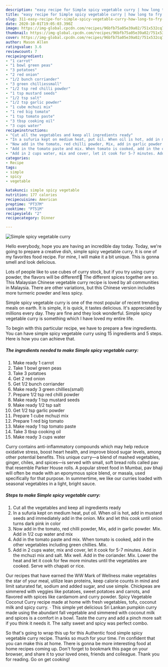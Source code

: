 ```yaml
---
description: "easy recipe for Simple spicy vegetable curry | how long to fry Simple spicy vegetable curry"
title: "easy recipe for Simple spicy vegetable curry | how long to fry Simple spicy vegetable curry"
slug: 311-easy-recipe-for-simple-spicy-vegetable-curry-how-long-to-fry-simple-spicy-vegetable-curry
date: 2020-10-01T19:05:03.390Z
image: https://img-global.cpcdn.com/recipes/96bfb75a05e39a02/751x532cq70/simple-spicy-vegetable-curry-recipe-main-photo.jpg
thumbnail: https://img-global.cpcdn.com/recipes/96bfb75a05e39a02/751x532cq70/simple-spicy-vegetable-curry-recipe-main-photo.jpg
cover: https://img-global.cpcdn.com/recipes/96bfb75a05e39a02/751x532cq70/simple-spicy-vegetable-curry-recipe-main-photo.jpg
author: Mason Allen
ratingvalue: 3.6
reviewcount: 7
recipeingredient:
- "1 carrot"
- "1 bowl green peas"
- "3 potatoes"
- "2 red onion"
- "1/2 bunch corriander"
- "3 green chilliessmall"
- "1/2 tsp red chilli powder"
- "1 tsp mustard seeds"
- "1/2 tsp salt"
- "1/2 tsp garlic powder"
- "1 cube mchuzi mix"
- "1 red big tomato"
- "1 tsp tomato paste"
- "3 tbsp cooking oil"
- "3 cups water"
recipeinstructions:
- "Cut all the vegetables and keep all ingredients ready"
- "In a sufuria kept on medium heat, put oil. When oil is hot, add in mustard seeds and immediately add in the onion. Mix and let this cook until onion turns dark pink in color"
- "Now add in the tomato, red chilli powder, Mix, add in garlic powder. Mix. Add in 1/2 cup water and mix"
- "Add in the tomato paste and mix. When tomato is cooked, add in the other vegetables including green chillies. Mix."
- "Add in 2 cups water, mix and cover, let it cook for 5-7 minutes. Add in the mchuzi mix and salt. Mix well. Add in the coriander. Mix. Lower the heat and let it cook for few more minutes until the vegetables are cooked. Serve with chapati or rice."
categories:
- Recipe
tags:
- simple
- spicy
- vegetable

katakunci: simple spicy vegetable 
nutrition: 177 calories
recipecuisine: American
preptime: "PT37M"
cooktime: "PT51M"
recipeyield: "2"
recipecategory: Dinner

---
```



![Simple spicy vegetable curry](https://img-global.cpcdn.com/recipes/96bfb75a05e39a02/751x532cq70/simple-spicy-vegetable-curry-recipe-main-photo.jpg)

Hello everybody, hope you are having an incredible day today. Today, we're going to prepare a creative dish, simple spicy vegetable curry. It is one of my favorites food recipe. For mine, I will make it a bit unique. This is gonna smell and look delicious.

Lots of people like to use cubes of curry stock, but if you try using curry powder, the flavors will be different!🤭 The different spices together are so. This Malaysian Chinese vegetable curry recipe is loved by all communities in Malaysia. There are other variations, but this Chinese version includes more turmeric powder and less spicy.

Simple spicy vegetable curry is one of the most popular of recent trending meals on earth. It is simple, it is quick, it tastes delicious. It's appreciated by millions every day. They are fine and they look wonderful. Simple spicy vegetable curry is something which I have loved my entire life.


To begin with this particular recipe, we have to prepare a few ingredients. You can have simple spicy vegetable curry using 15 ingredients and 5 steps. Here is how you can achieve that.

<!--inarticleads1-->

##### The ingredients needed to make Simple spicy vegetable curry:

1. Make ready 1 carrot
1. Take 1 bowl green peas
1. Take 3 potatoes
1. Get 2 red onion
1. Get 1/2 bunch corriander
1. Make ready 3 green chillies(small)
1. Prepare 1/2 tsp red chilli powder
1. Make ready 1 tsp mustard seeds
1. Make ready 1/2 tsp salt
1. Get 1/2 tsp garlic powder
1. Prepare 1 cube mchuzi mix
1. Prepare 1 red big tomato
1. Make ready 1 tsp tomato paste
1. Take 3 tbsp cooking oil
1. Make ready 3 cups water


Curry contains anti-inflammatory compounds which may help reduce oxidative stress, boost heart health, and improve blood sugar levels, among other potential benefits. This unique curry—a blend of mashed vegetables, ginger, chiles, and spices—is served with small, soft bread rolls called pav that resemble Parker House rolls. A popular street food in Mumbai, pav bhaji will often be made with an eponymous spice blend, or masala, used specifically for that purpose. In summertime, we like our curries loaded with seasonal vegetables in a light, bright sauce. 

<!--inarticleads2-->

##### Steps to make Simple spicy vegetable curry:

1. Cut all the vegetables and keep all ingredients ready
1. In a sufuria kept on medium heat, put oil. When oil is hot, add in mustard seeds and immediately add in the onion. Mix and let this cook until onion turns dark pink in color
1. Now add in the tomato, red chilli powder, Mix, add in garlic powder. Mix. Add in 1/2 cup water and mix
1. Add in the tomato paste and mix. When tomato is cooked, add in the other vegetables including green chillies. Mix.
1. Add in 2 cups water, mix and cover, let it cook for 5-7 minutes. Add in the mchuzi mix and salt. Mix well. Add in the coriander. Mix. Lower the heat and let it cook for few more minutes until the vegetables are cooked. Serve with chapati or rice.


Our recipes that have earned the WW Mark of Wellness make vegetables the star of your meal, utilize lean proteins, keep calorie counts in mind and limit saturated fat, sodium and added sugar, and use simple. Chickpeas are simmered with veggies like potatoes, sweet potatoes and carrots, and flavored with spices like cardamom and curry powder. Spicy Vegetable Coconut Curry recipe made at home with fresh vegetables, tofu, coconut milk and spicy curry. · This simple yet delicious Sri Lankan pumpkin curry made using the abundant fall vegetable and simmered with coconut milk and spices is a comfort in a bowl. Taste the curry and add a pinch more salt if you think it needs it. The salty sweet and spicy was perfect combo. 

So that's going to wrap this up for this Authentic food simple spicy vegetable curry recipe. Thanks so much for your time. I'm confident that you can make this at home. There is gonna be more interesting food at home recipes coming up. Don't forget to bookmark this page on your browser, and share it to your loved ones, friends and colleague. Thank you for reading. Go on get cooking!
